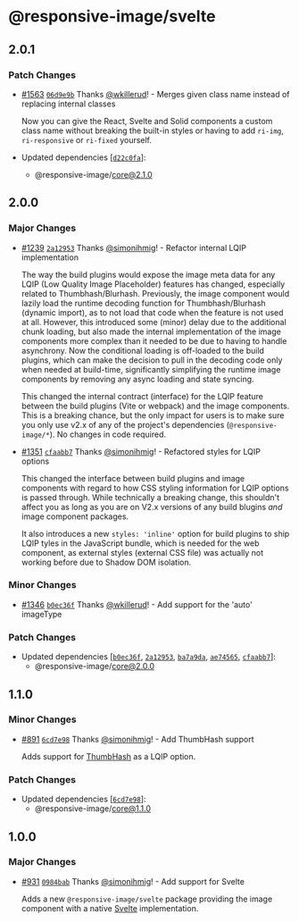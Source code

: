# @responsive-image/svelte

## 2.0.1

### Patch Changes

- [#1563](https://github.com/simonihmig/responsive-image/pull/1563) [`06d9e9b`](https://github.com/simonihmig/responsive-image/commit/06d9e9bea0afd7b7d9e06827664f7a2946de04a2) Thanks [@wkillerud](https://github.com/wkillerud)! - Merges given class name instead of replacing internal classes

  Now you can give the React, Svelte and Solid components a custom class name without breaking the built-in styles or having to add `ri-img`, `ri-responsive` or `ri-fixed` yourself.

- Updated dependencies [[`d22c0fa`](https://github.com/simonihmig/responsive-image/commit/d22c0fac3f7c1bf03057745d802a9b58aa7075d9)]:
  - @responsive-image/core@2.1.0

## 2.0.0

### Major Changes

- [#1239](https://github.com/simonihmig/responsive-image/pull/1239) [`2a12953`](https://github.com/simonihmig/responsive-image/commit/2a12953af08d22d5d9ba255c8a53025afd616a17) Thanks [@simonihmig](https://github.com/simonihmig)! - Refactor internal LQIP implementation

  The way the build plugins would expose the image meta data for any LQIP (Low Quality Image Placeholder) features has changed, especially related to Thumbhash/Blurhash. Previously, the image component would lazily load the runtime decoding function for Thumbhash/Blurhash (dynamic import), as to not load that code when the feature is not used at all. However, this introduced some (minor) delay due to the additional chunk loading, but also made the internal implementation of the image components more complex than it needed to be due to having to handle asynchrony. Now the conditional loading is off-loaded to the build plugins, which can make the decision to pull in the decoding code only when needed at build-time, significantly simplifying the runtime image components by removing any async loading and state syncing.

  This changed the internal contract (interface) for the LQIP feature between the build plugins (Vite or webpack) and the image components. This is a breaking chance, but the only impact for users is to make sure you only use v2.x of any of the project's dependencies (`@responsive-image/*`). No changes in code required.

- [#1351](https://github.com/simonihmig/responsive-image/pull/1351) [`cfaabb7`](https://github.com/simonihmig/responsive-image/commit/cfaabb7f56e312fdefcd50aacde4810eb1667179) Thanks [@simonihmig](https://github.com/simonihmig)! - Refactored styles for LQIP options

  This changed the interface between build plugins and image components with regard to how CSS styling information for LQIP options is passed through. While technically a breaking change, this shouldn't affect you as long as you are on V2.x versions of any build blugins _and_ image component packages.

  It also introduces a new `styles: 'inline'` option for build plugins to ship LQIP tyles in the JavaScript bundle, which is needed for the web component, as external styles (external CSS file) was actually not working before due to Shadow DOM isolation.

### Minor Changes

- [#1346](https://github.com/simonihmig/responsive-image/pull/1346) [`b0ec36f`](https://github.com/simonihmig/responsive-image/commit/b0ec36f1c69fe7a92c86b7acb3ea2198b7b2b9ea) Thanks [@wkillerud](https://github.com/wkillerud)! - Add support for the 'auto' imageType

### Patch Changes

- Updated dependencies [[`b0ec36f`](https://github.com/simonihmig/responsive-image/commit/b0ec36f1c69fe7a92c86b7acb3ea2198b7b2b9ea), [`2a12953`](https://github.com/simonihmig/responsive-image/commit/2a12953af08d22d5d9ba255c8a53025afd616a17), [`ba7a9da`](https://github.com/simonihmig/responsive-image/commit/ba7a9da44d73cfaecb2e57ea7862af519f90b494), [`ae74565`](https://github.com/simonihmig/responsive-image/commit/ae74565a5415a4d98187b6bc7b67b9db3d7c3aa0), [`cfaabb7`](https://github.com/simonihmig/responsive-image/commit/cfaabb7f56e312fdefcd50aacde4810eb1667179)]:
  - @responsive-image/core@2.0.0

## 1.1.0

### Minor Changes

- [#891](https://github.com/simonihmig/responsive-image/pull/891) [`6cd7e98`](https://github.com/simonihmig/responsive-image/commit/6cd7e980403b2c11595e6eaacd0bbe6d64d7100a) Thanks [@simonihmig](https://github.com/simonihmig)! - Add ThumbHash support

  Adds support for [ThumbHash](https://evanw.github.io/thumbhash/) as a LQIP option.

### Patch Changes

- Updated dependencies [[`6cd7e98`](https://github.com/simonihmig/responsive-image/commit/6cd7e980403b2c11595e6eaacd0bbe6d64d7100a)]:
  - @responsive-image/core@1.1.0

## 1.0.0

### Major Changes

- [#931](https://github.com/simonihmig/responsive-image/pull/931) [`0984bab`](https://github.com/simonihmig/responsive-image/commit/0984babef4735ac4e443d950f3a110206bccdab1) Thanks [@simonihmig](https://github.com/simonihmig)! - Add support for Svelte

  Adds a new `@responsive-image/svelte` package providing the image component with a native [Svelte](https://svelte.dev/) implementation.
